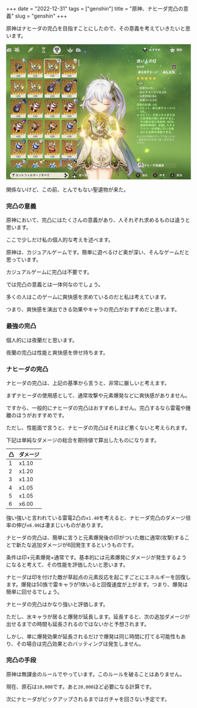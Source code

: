 +++
date = "2022-12-31"
tags = ["genshin"]
title = "原神、ナヒーダ完凸の意義"
slug = "genshin"
+++

原神はナヒーダの完凸を目指すことにしたので、その意義を考えていきたいと思います。

![](https://raw.githubusercontent.com/syui/img/master/other/genshin_20221231_0001.jpg)

関係ないけど、この前、とんでもない聖遺物が来た。

### 完凸の意義

原神において、完凸にはたくさんの意義があり、人それぞれ求めるものは違うと思います。

ここで少しだけ私の個人的な考えを述べます。

原神は、カジュアルゲームです。簡単に遊べるけど奥が深い、そんなゲームだと思っています。

カジュアルゲームに完凸は不要です。

では完凸の意義とは一体何なのでしょう。

多くの人はこのゲームに爽快感を求めているのだと私は考えています。

つまり、爽快感を演出できる効果やキャラの完凸がおすすめだと思います。

### 最強の完凸

個人的には夜蘭だと思います。

夜蘭の完凸は性能と爽快感を併せ持ちます。

### ナヒーダの完凸

ナヒーダの完凸は、上記の基準から言うと、非常に厳しいと考えます。

まずナヒーダの使用感として、通常攻撃や元素爆発などに爽快感がありません。

ですから、一般的にナヒーダの完凸はおすすめしません。完凸するなら雷電や鍾離のほうがおすすめです。

ただし、性能面で言うと、ナヒーダの完凸はそれほど悪くないと考えられます。

下記は単純なダメージの総合を期待値で算出したものになります。

|凸|ダメージ|
|---|---|
|1|x1.10|
|2|x1.20|
|3|x1.10|
|4|x1.05|
|5|x1.05|
|6|x6.00|

強い強いと言われている雷電2凸の`x1.40`を考えると、ナヒーダ完凸のダメージ倍率の伸び`x6.00`は凄まじいものがあります。

ナヒーダの完凸は、簡単に言うと元素爆発後の印がついた敵に通常(攻撃)することで新たな追加ダメージが6回発生するというものです。

条件は印+元素爆発+通常です。基本的には元素爆発にダメージが発生するようになると考えて、その性能を評価したいと思います。

ナヒーダは印を付けた敵が草起点の元素反応を起こすごとにエネルギーを回復します。爆発は50族で雷キャラが1体いると回復速度が上がます。つまり、爆発は簡単に回せるでしょう。

ナヒーダの完凸はかなり強いと評価します。

ただし、水キャラが居ると爆発が延長します。延長すると、次の追加ダメージが出せるまでの時間も延長されるのではないかと予想されます。

しかし、単に爆発効果が延長されるだけで爆発は同じ時間に打てる可能性もあり、その場合は完凸効果とのバッティングは発生しません。

### 完凸の手段

原神は無課金のルールでやっています。このルールを破ることはありません。

現在、原石は`10,000`です。あと`20,000`ほど必要になる計算です。

次にナヒーダがピックアップされるまではガチャを回さない予定です。

